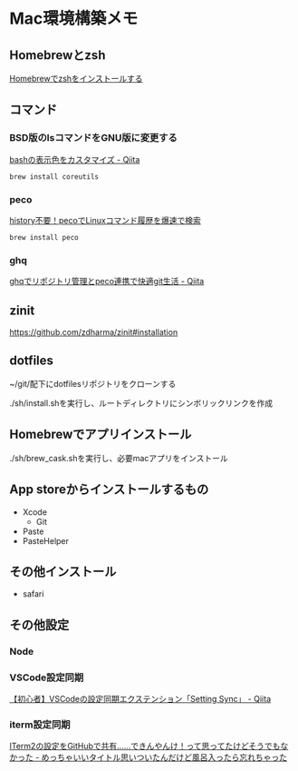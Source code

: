 # Mac環境構築メモ

## Homebrewとzsh

[Homebrewでzshをインストールする](https://smashawk.com/post-six)

## コマンド

### BSD版のlsコマンドをGNU版に変更する

[bashの表示色をカスタマイズ - Qiita](https://qiita.com/soramugi/items/a726bd64330e08daa9e5)

`brew install coreutils`

### peco

[history不要！pecoでLinuxコマンド履歴を爆速で検索](https://suwaru.tokyo/history%E4%B8%8D%E8%A6%81%EF%BC%81peco%E3%81%A7linux%E3%82%B3%E3%83%9E%E3%83%B3%E3%83%89%E5%B1%A5%E6%AD%B4%E3%82%92%E7%88%86%E9%80%9F%E3%81%A7%E6%A4%9C%E7%B4%A2/)

`brew install peco`

### ghq

[ghqでリポジトリ管理とpeco連携で快適git生活 - Qiita](https://qiita.com/strsk/items/9151cef7e68f0746820d)

## zinit

https://github.com/zdharma/zinit#installation


## dotfiles

~/git/配下にdotfilesリポジトリをクローンする

./sh/install.shを実行し、ルートディレクトリにシンボリックリンクを作成

## Homebrewでアプリインストール

./sh/brew_cask.shを実行し、必要macアプリをインストール

## App storeからインストールするもの

- Xcode
  - Git
- Paste
- PasteHelper

## その他インストール

- safari

## その他設定

### Node

### VSCode設定同期

[【初心者】VSCodeの設定同期エクステンション「Setting Sync」 - Qiita](https://qiita.com/tomokei5634/items/22128efe306ce9bc5682)

### iterm設定同期

[ITerm2の設定をGitHubで共有……できんやんけ！って思ってたけどそうでもなかった - めっちゃいいタイトル思いついたんだけど風呂入ったら忘れちゃった](https://ry-2718.hatenablog.com/entry/2019/04/02/021006)
